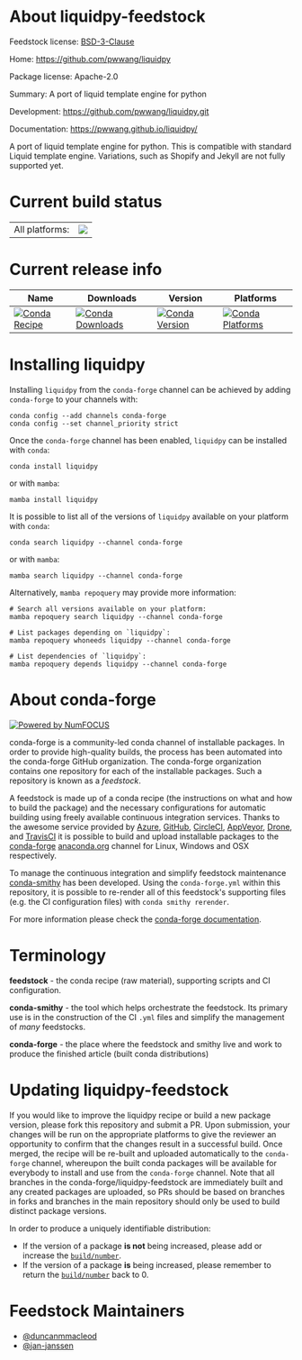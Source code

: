 About liquidpy-feedstock
========================

Feedstock license: [BSD-3-Clause](https://github.com/conda-forge/liquidpy-feedstock/blob/main/LICENSE.txt)

Home: https://github.com/pwwang/liquidpy

Package license: Apache-2.0

Summary: A port of liquid template engine for python

Development: https://github.com/pwwang/liquidpy.git

Documentation: https://pwwang.github.io/liquidpy/

A port of liquid template engine for python. This is compatible with standard Liquid template engine. Variations, such as Shopify and Jekyll are not fully supported yet.

Current build status
====================


<table><tr><td>All platforms:</td>
    <td>
      <a href="https://dev.azure.com/conda-forge/feedstock-builds/_build/latest?definitionId=12838&branchName=main">
        <img src="https://dev.azure.com/conda-forge/feedstock-builds/_apis/build/status/liquidpy-feedstock?branchName=main">
      </a>
    </td>
  </tr>
</table>

Current release info
====================

| Name | Downloads | Version | Platforms |
| --- | --- | --- | --- |
| [![Conda Recipe](https://img.shields.io/badge/recipe-liquidpy-green.svg)](https://anaconda.org/conda-forge/liquidpy) | [![Conda Downloads](https://img.shields.io/conda/dn/conda-forge/liquidpy.svg)](https://anaconda.org/conda-forge/liquidpy) | [![Conda Version](https://img.shields.io/conda/vn/conda-forge/liquidpy.svg)](https://anaconda.org/conda-forge/liquidpy) | [![Conda Platforms](https://img.shields.io/conda/pn/conda-forge/liquidpy.svg)](https://anaconda.org/conda-forge/liquidpy) |

Installing liquidpy
===================

Installing `liquidpy` from the `conda-forge` channel can be achieved by adding `conda-forge` to your channels with:

```
conda config --add channels conda-forge
conda config --set channel_priority strict
```

Once the `conda-forge` channel has been enabled, `liquidpy` can be installed with `conda`:

```
conda install liquidpy
```

or with `mamba`:

```
mamba install liquidpy
```

It is possible to list all of the versions of `liquidpy` available on your platform with `conda`:

```
conda search liquidpy --channel conda-forge
```

or with `mamba`:

```
mamba search liquidpy --channel conda-forge
```

Alternatively, `mamba repoquery` may provide more information:

```
# Search all versions available on your platform:
mamba repoquery search liquidpy --channel conda-forge

# List packages depending on `liquidpy`:
mamba repoquery whoneeds liquidpy --channel conda-forge

# List dependencies of `liquidpy`:
mamba repoquery depends liquidpy --channel conda-forge
```


About conda-forge
=================

[![Powered by
NumFOCUS](https://img.shields.io/badge/powered%20by-NumFOCUS-orange.svg?style=flat&colorA=E1523D&colorB=007D8A)](https://numfocus.org)

conda-forge is a community-led conda channel of installable packages.
In order to provide high-quality builds, the process has been automated into the
conda-forge GitHub organization. The conda-forge organization contains one repository
for each of the installable packages. Such a repository is known as a *feedstock*.

A feedstock is made up of a conda recipe (the instructions on what and how to build
the package) and the necessary configurations for automatic building using freely
available continuous integration services. Thanks to the awesome service provided by
[Azure](https://azure.microsoft.com/en-us/services/devops/), [GitHub](https://github.com/),
[CircleCI](https://circleci.com/), [AppVeyor](https://www.appveyor.com/),
[Drone](https://cloud.drone.io/welcome), and [TravisCI](https://travis-ci.com/)
it is possible to build and upload installable packages to the
[conda-forge](https://anaconda.org/conda-forge) [anaconda.org](https://anaconda.org/)
channel for Linux, Windows and OSX respectively.

To manage the continuous integration and simplify feedstock maintenance
[conda-smithy](https://github.com/conda-forge/conda-smithy) has been developed.
Using the ``conda-forge.yml`` within this repository, it is possible to re-render all of
this feedstock's supporting files (e.g. the CI configuration files) with ``conda smithy rerender``.

For more information please check the [conda-forge documentation](https://conda-forge.org/docs/).

Terminology
===========

**feedstock** - the conda recipe (raw material), supporting scripts and CI configuration.

**conda-smithy** - the tool which helps orchestrate the feedstock.
                   Its primary use is in the construction of the CI ``.yml`` files
                   and simplify the management of *many* feedstocks.

**conda-forge** - the place where the feedstock and smithy live and work to
                  produce the finished article (built conda distributions)


Updating liquidpy-feedstock
===========================

If you would like to improve the liquidpy recipe or build a new
package version, please fork this repository and submit a PR. Upon submission,
your changes will be run on the appropriate platforms to give the reviewer an
opportunity to confirm that the changes result in a successful build. Once
merged, the recipe will be re-built and uploaded automatically to the
`conda-forge` channel, whereupon the built conda packages will be available for
everybody to install and use from the `conda-forge` channel.
Note that all branches in the conda-forge/liquidpy-feedstock are
immediately built and any created packages are uploaded, so PRs should be based
on branches in forks and branches in the main repository should only be used to
build distinct package versions.

In order to produce a uniquely identifiable distribution:
 * If the version of a package **is not** being increased, please add or increase
   the [``build/number``](https://docs.conda.io/projects/conda-build/en/latest/resources/define-metadata.html#build-number-and-string).
 * If the version of a package **is** being increased, please remember to return
   the [``build/number``](https://docs.conda.io/projects/conda-build/en/latest/resources/define-metadata.html#build-number-and-string)
   back to 0.

Feedstock Maintainers
=====================

* [@duncanmmacleod](https://github.com/duncanmmacleod/)
* [@jan-janssen](https://github.com/jan-janssen/)

